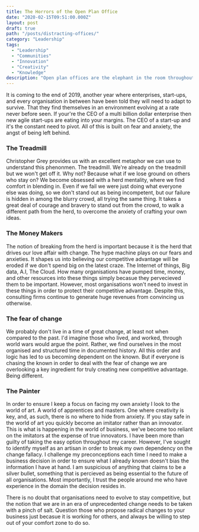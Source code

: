 ```yaml
---
title: The Horrors of the Open Plan Office
date: "2020-02-15T09:51:00.000Z"
layout: post
draft: true
path: "/posts/distracting-offices/"
category: "Leadership"
tags:
  - "Leadership"
  - "Communities"
  - "Innovation"
  - "Creativity"
  - "Knowledge"
description: "Open plan offices are the elephant in the room throughout modern organisations. Everyone hates them, they're anti-innovation, and they make people sick. It's time to stop pretending this is the way things have to be, and start creating work environments that unleash individual and group creativity."
---
```


It is coming to the end of 2019, another year where enterprises, start-ups, and every organisation in between have been told they will need to adapt to survive. That they find themselves in an environment evolving at a rate never before seen. If your're the CEO of a multi billion dollar enterprise then new agile start-ups are eating into your margins. The CEO of a start-up and it's the constant need to pivot. All of this is built on fear and anxiety, the angst of being left behind. 

### The Treadmill

Christopher Grey provides us with an excellent metaphor we can use to understand this phenonmen. The treadmill. We're already on the treadmill but we won't get off it. Why not? Because what if we lose ground on others who stay on? We become obsessed with a herd mentality, where we find comfort in blending in. Even if we fail we were just doing what everyone else was doing, so we don't stand out as being incompetent, but our failure is hidden in among the blurry crowd, all trying the same thing. It takes a great deal of courage and bravery to stand out from the crowd, to walk a different path from the herd, to overcome the anxiety of crafting your own ideas.

### The Money Makers

The notion of breaking from the herd is important because it is the herd that drives our love affair with change. The hype machine plays on our fears and anxieties. It shapes us into believing our competitive advantage will be eroded if we don't spend big on the latest craze. The Internet of things, Big data, A.I, The Cloud. How many organisations have pumped time, money, and other resources into these things simply becasue they pervecieved them to be important. However, most organisations won't need to invest in these things in order to protect their competitive advantage. Despite this, consulting firms continue to generate huge revenues from convincing us otherwise.

### The fear of change

We probably don't live in a time of great change, at least not when compared to the past. I'd imagine those who lived, and worked, through world wars would argue the point. Rather, we find ourselves in the most organised and structured time in documented history. All this order and logic has led to us becoming dependent on the known. But if everyone is chasing the known in order to deal with the fear of change we are overlooking a key ingredient for truly creating new competitive advantage. Being different.

### The Painter

In order to ensure I keep a focus on facing my own anxiety I look to the world of art. A world of apprentices and masters. One where creativity is key, and, as such, there is no where to hide from anxiety. If you stay safe in the world of art you quickly become an imitator rather than an innovator. This is what is happening in the world of business, we've become too reliant on the imitators at the expense of true innovators. I have been more than guilty of taking the easy option throughout my career. However, I've sought to identify myself as an artisan in order to break my own dependency on the change fallacy. I challenge my preconceptions each time I need to make a business decision in order to ensure what I already known doesn't bias the information I have at hand. I am suspicious of anything that claims to be a silver bullet, something that is percieved as being essential to the future of all organisations. Most importantly, I trust the people around me who have experience in the domain the decision resides in. 

There is no doubt that organisations need to evolve to stay competitive, but the notion that we are in an era of unprecedented change needs to be taken with a pinch of salt. Question those who propose radical changes to your business just becasue it is working for others, and always be willing to step out of your comfort zone to do so.